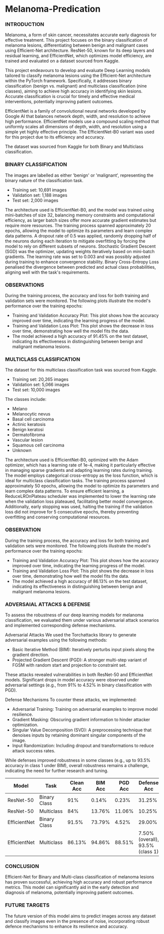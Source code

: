 # Melanoma-Predication
### INTRODUCTION 

Melanoma, a form of skin cancer, necessitates accurate early diagnosis for effective treatment.
This project focuses on the binary classification of melanoma lesions, differentiating between
benign and malignant cases using Efficient-Net architecture. ResNet-50, known
for its deep layers and residual learning, and EfficientNet, which optimizes model efficiency, are
trained and evaluated on a dataset sourced from Kaggle.

This project endeavours to develop and evaluate Deep Learning models tailored to classify melanoma lesions using the Efficient-Net architecture within the PyTorch framework. Specifically, it addresses binary classification (benign vs. malignant) and multiclass classification (nine classes), aiming to achieve high accuracy in identifying skin lesions. Accurate classification is crucial for timely and effective medical interventions, potentially improving patient outcomes.

EfficientNet is a family of convolutional neural networks developed by Google AI that balances
network depth, width, and resolution to achieve high performance. EfficientNet models use a
compound scaling method that uniformly scales all dimensions of depth, width, and resolution
using a simple yet highly effective principle. The EfficientNet-B0 variant was used for this
project due to its efficiency and accuracy.

The dataset was sourced from Kaggle for both Binary and Multiclass classification.

### BINARY CLASSIFICATION 

The images are labelled as either 'benign' or 'malignant', representing the binary nature of the
classification task.

- Training set: 10,691 images
- Validation set: 1,188 images
- Test set: 2,000 images

The architecture used is EfficientNet-B0, and the model was trained using mini-batches of size 32, balancing memory constraints and computational efficiency, as larger batch sizes offer more accurate gradient estimates but require more resources. 
The training process spanned approximately 20 epochs, allowing the model to optimize its parameters and learn complex data patterns. 
A dropout rate of 0.5 was applied, randomly dropping half of the neurons during each iteration to mitigate overfitting by forcing the model to rely on different subsets of neurons. 
Stochastic Gradient Descent (SGD) was the optimizer, updating weights iteratively based on mini-batch gradients. 
The learning rate was set to 0.003 and was possibly adjusted during training to enhance convergence stability. 
Binary Cross-Entropy Loss penalised the divergence between predicted and actual class probabilities, aligning well with the task's requirements.

### OBSERVATIONS

During the training process, the accuracy and loss for both training and validation sets were
monitored. The following plots illustrate the model's performance over the training epochs:

- Training and Validation Accuracy Plot: This plot shows how the accuracy improved
over time, indicating the learning progress of the model.
- Training and Validation Loss Plot: This plot shows the decrease in loss over time,
demonstrating how well the model fits the data.
- The model achieved a high accuracy of 91.45% on the test dataset, indicating its effectiveness in
distinguishing between benign and malignant melanoma lesions.

### MULTICLASS CLASSIFICATION 
The dataset for this multiclass classification task was sourced from Kaggle.

- Training set: 20,265 images
- Validation set: 5,066 images
- Test set: 10,000 images

The classes include:

- Melano
- Melanocytic nevus
- Basal cell carcinoma
- Actinic keratosis
- Benign keratosi
- Dermatofibroma
- Vascular lesion
- Squamous cell carcinoma
- Unknown

The architecture used is EfficientNet-B0, optimized with the Adam optimizer, which has a learning rate of 1e-4, making it particularly effective in managing sparse gradients and adapting learning rates during training. The model employs categorical cross-entropy as the loss function, which is ideal for multiclass classification tasks. 
The training process spanned approximately 50 epochs, allowing the model to optimize its parameters and learn complex data patterns. 
To ensure efficient learning, a ReduceLROnPlateau scheduler was implemented to lower the learning rate when the validation loss plateaued, facilitating better model convergence. Additionally, early stopping was used, halting the training if the validation loss did not improve for 5 consecutive epochs, thereby preventing overfitting and conserving computational resources.

### OBSERVATION

During the training process, the accuracy and loss for both training and validation sets were
monitored. The following plots illustrate the model's performance over the training epochs:

- Training and Validation Accuracy Plot: This plot shows how the accuracy improved
over time, indicating the learning progress of the model.
- Training and Validation Loss Plot: This plot shows the decrease in loss over time,
demonstrating how well the model fits the data.
- The model achieved a high accuracy of 86.13% on the test dataset, indicating its effectiveness in
distinguishing between benign and malignant melanoma lesions.

### ADVERSAIAL ATTACKS & DEFENSE
To assess the robustness of our deep learning models for melanoma classification, we evaluated them under various adversarial attack scenarios and implemented corresponding defense mechanisms.

Adversarial Attacks
We used the Torchattacks library to generate adversarial examples using the following methods:

- Basic Iterative Method (BIM): Iteratively perturbs input pixels along the gradient direction.
- Projected Gradient Descent (PGD): A stronger multi-step variant of FGSM with random start and projection to constraint set.

These attacks revealed vulnerabilities in both ResNet-50 and EfficientNet models. Significant drops in model accuracy were observed under adversarial settings (e.g., from 91% to 4.52% in binary classification with PGD).

Defense Mechanisms
To counter these attacks, we implemented:

- Adversarial Training: Training on adversarial examples to improve model resilience.
- Gradient Masking: Obscuring gradient information to hinder attacker optimization.
- Singular Value Decomposition (SVD): A preprocessing technique that denoises inputs by retaining dominant singular components of the image.
- Input Randomization: Including dropout and transformations to reduce attack success rates.

While defenses improved robustness in some classes (e.g., up to 93.5% accuracy in class 1 under BIM), overall robustness remains a challenge, indicating the need for further research and tuning.

| Model        | Task         | Clean Acc | BIM Acc | PGD Acc | Defense Acc                      |
| ------------ | ------------ | --------- | ------- | ------- | -------------------------------- |
| ResNet-50    | Binary Class | 91%       | 0.14%   | 0.23%   | 31.25%                           |
| ResNet-50    | Multiclass   | 84%       | 13.76%  | 11.06%  | 10.25%                           |
| EfficientNet | Binary Class | 91.5%     | 73.79%  | 4.52%   | 29.00%                           |
| EfficientNet | Multiclass   | 86.13%    | 94.86%  | 88.51%  | 7.50% (overall), 93.5% (class 1) |


### CONCLUSION

Efficient-Net for Binary and Multi-class classification of melanoma lesions has proven successful, achieving high accuracy and robust performance metrics. This model can significantly aid in the early detection and diagnosis of melanoma, potentially improving patient outcomes.

### FUTURE TARGETS

The future version of this model aims to predict images across any dataset and classify images even in the presence of noise, incorporating robust defence mechanisms to enhance its resilience and accuracy.
